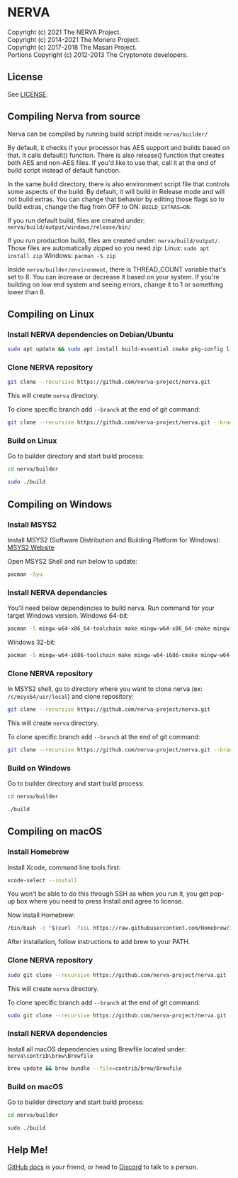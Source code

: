 # NERVA

Copyright (c) 2021 The NERVA Project.   
Copyright (c) 2014-2021 The Monero Project.   
Copyright (c) 2017-2018 The Masari Project.   
Portions Copyright (c) 2012-2013 The Cryptonote developers.



## License 

See [LICENSE](LICENSE). 



## Compiling Nerva from source 
Nerva can be compiled by running build script inside `nerva/builder/` 

By default, it checks if your processor has AES support and builds based on that.  It calls default() function.  There is also release() function that creates both AES and non-AES files.  If you'd like to use that, call it at the end of build script instead of default function. 

In the same build directory, there is also environment script file that controls some aspects of the build.  By default, it will build in Release mode and will not build extras.  You can change that behavior by editing those flags so to build extras, change the flag from OFF to ON: `BUILD_EXTRAS=ON`. 

If you run default build, files are created under: `nerva/build/output/windows/release/bin/` 

If you run production build, files are created under: `nerva/build/output/`. Those files are automatically zipped so you need zip: 
Linux: `sudo apt install zip` 
Windows: `pacman -S zip` 

Inside `nerva/builder/environment`, there is THREAD_COUNT variable that's set to 8.  You can increase or decrease it based on your system.  If you're building on low end system and seeing errors, change it to 1 or something lower than 8. 



## Compiling on Linux 

### Install NERVA dependencies on Debian/Ubuntu 
```bash
sudo apt update && sudo apt install build-essential cmake pkg-config libboost-all-dev libssl-dev libzmq3-dev libpgm-dev libunbound-dev libsodium-dev git
```

### Clone NERVA repository 
```bash
git clone --recursive https://github.com/nerva-project/nerva.git
```
This will create `nerva` directory. 

To clone specific branch add `--branch` at the end of git command: 
```bash
git clone --recursive https://github.com/nerva-project/nerva.git --branch your-branch-name
```

### Build on Linux 
Go to builder directory and start build process: 
```bash
cd nerva/builder
```
```bash
sudo ./build
```



## Compiling on Windows 

### Install MSYS2 
Install MSYS2 (Software Distribution and Building Platform for Windows): 
[MSYS2 Website][msys2-link]

Open MSYS2 Shell and run below to update: 
```bash
pacman -Syu
```

### Install NERVA dependancies 
You'll need below dependencies to build nerva.  Run command for your target Windows version. 
Windows 64-bit:
```bash
pacman -S mingw-w64-x86_64-toolchain make mingw-w64-x86_64-cmake mingw-w64-x86_64-boost mingw-w64-x86_64-openssl mingw-w64-x86_64-zeromq mingw-w64-x86_64-libsodium mingw-w64-x86_64-hidapi mingw-w64-x86_64-unbound git
```

Windows 32-bit: 
```bash
pacman -S mingw-w64-i686-toolchain make mingw-w64-i686-cmake mingw-w64-i686-boost mingw-w64-i686-openssl mingw-w64-i686-zeromq mingw-w64-i686-libsodium mingw-w64-i686-hidapi mingw-w64-i686-unbound git
```

### Clone NERVA repository 
In MSYS2 shell, go to directory where you want to clone nerva (ex: `/c/msys64/usr/local`) and clone repository: 
```bash
git clone --recursive https://github.com/nerva-project/nerva.git
```
This will create `nerva` directory. 

To clone specific branch add `--branch` at the end of git command: 
```bash
git clone --recursive https://github.com/nerva-project/nerva.git --branch your-branch-name
```

### Build on Windows 
Go to builder directory and start build process: 
```bash
cd nerva/builder
```
```bash
./build
```



## Compiling on macOS 

### Install Homebrew 
Install Xcode, command line tools first: 
```bash
xcode-select --install
```
You won't be able to do this through SSH as when you run it, you get pop-up box where you need to press Install and agree to license. 

Now install Homebrew: 
```bash
/bin/bash -c "$(curl -fsSL https://raw.githubusercontent.com/Homebrew/install/master/install.sh)"
```
After installation, follow instructions to add brew to your PATH. 

### Clone NERVA repository 
```bash
sudo git clone --recursive https://github.com/nerva-project/nerva.git
```
This will create `nerva` directory. 

To clone specific branch add `--branch` at the end of git command: 
```bash
sudo git clone --recursive https://github.com/nerva-project/nerva.git --branch your-branch-name
```

### Install NERVA dependencies 
Install all macOS dependencies using Brewfile located under: 
`nerva\contrib\brew\Brewfile` 

```bash
brew update && brew bundle --file=contrib/brew/Brewfile
```

### Build on macOS 
Go to builder directory and start build process: 
```bash
cd nerva/builder
```
```bash
sudo ./build
```



## Help Me! 

[GitHub docs][nerva-docs-link] is your friend, or head to [Discord][nerva-discord-link] to talk to a person. 



<!-- Reference links -->
[nerva-discord-link]: https://discord.gg/jsdbEns
[nerva-docs-link]: https://docs.nerva.one
[msys2-link]: https://www.msys2.org